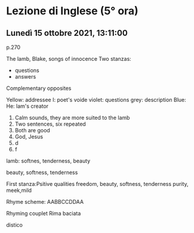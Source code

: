 #  Lezione di Inglese (5° ora)
## Lunedì 15 ottobre 2021, 13:11:00

p.270

The lamb, Blake, songs of innocence
Two stanzas: 

* questions
* answers

Complementary opposites

Yellow: addressee
I: poet's voide
violet: questions
grey: description
Blue: He: lam's creator

1. Calm  sounds, they are more suited to the lamb
2. Two sentences,  six repeated
3. Both are good
4. God, Jesus
5. d
6. f


lamb: softnes, tenderness, beauty

beauty, softness, tenderness


First stanza:Psitive qualities
freedom, beauty, softness, tenderness purity, meek,mild

Rhyme scheme:
AABBCCDDAA

Rhyming couplet
Rima  baciata

distico
<!--stackedit_data:
eyJoaXN0b3J5IjpbMTk5OTA5NjIzNyw5ODUyNTc5NzQsMjE0Nz
E4NTAwNV19
-->